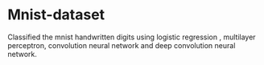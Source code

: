 # Mnist-dataset

Classified the mnist handwritten digits using logistic regression , multilayer perceptron, convolution neural network and deep convolution neural network.
